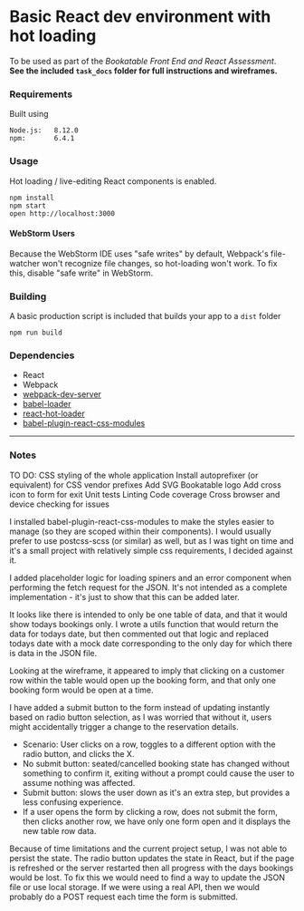 # Basic React dev environment with hot loading

To be used as part of the _Bookatable Front End and React Assessment_.  
**See the included `task_docs` folder for full instructions and wireframes.**

### Requirements

Built using


```
Node.js:   8.12.0  
npm:       6.4.1
```


### Usage

Hot loading / live-editing React components is enabled.

```
npm install
npm start
open http://localhost:3000
```


#### WebStorm Users

Because the WebStorm IDE uses "safe writes" by default, Webpack's file-watcher won't recognize file changes, so hot-loading won't work. To fix this, disable "safe write" in WebStorm.


### Building

A basic production script is included that builds your app to a `dist` folder

```
npm run build
```


### Dependencies

* React
* Webpack
* [webpack-dev-server](https://github.com/webpack/webpack-dev-server)
* [babel-loader](https://github.com/babel/babel-loader)
* [react-hot-loader](https://github.com/gaearon/react-hot-loader)
* [babel-plugin-react-css-modules](https://github.com/gajus/babel-plugin-react-css-modules)

---

### Notes

TO DO:
CSS styling of the whole application
Install autoprefixer (or equivalent) for CSS vendor prefixes
Add SVG Bookatable logo
Add cross icon to form for exit
Unit tests
Linting
Code coverage
Cross browser and device checking for issues

I installed babel-plugin-react-css-modules to make the styles easier to manage (so they are scoped within their components). I would usually prefer to use postcss-scss (or similar) as well, but as I was tight on time and it's a small project with relatively simple css requirements, I decided against it.

I added placeholder logic for loading spiners and an error component when performing the fetch request for the JSON. It's not intended as a complete implementation - it's just to show that this can be added later.

It looks like there is intended to only be one table of data, and that it would show todays bookings only. I wrote a utils function that would return the data for todays date, but then commented out that logic and replaced todays date with a mock date corresponding to the only day for which there is data in the JSON file.

Looking at the wireframe, it appeared to imply that clicking on a customer row within the table would open up the booking form, and that only one booking form would be open at a time.

I have added a submit button to the form instead of updating instantly based on radio button selection, as I was worried that without it, users might accidentally trigger a change to the reservation details.
- Scenario: User clicks on a row, toggles to a different option with the radio button, and clicks the X.
- No submit button: seated/cancelled booking state has changed without something to confirm it, exiting without a prompt could cause the user to assume nothing was affected.
- Submit button: slows the user down as it's an extra step, but provides a less confusing experience.
- If a user opens the form by clicking a row, does not submit the form, then clicks another row, we have only one form open and it displays the new table row data.

Because of time limitations and the current project setup, I was not able to persist the state. The radio button updates the state in React, but if the page is refreshed or the server restarted then all progress with the days bookings would be lost. To fix this we would need to find a way to update the JSON file or use local storage. If we were using a real API, then we would probably do a POST request each time the form is submitted. 
